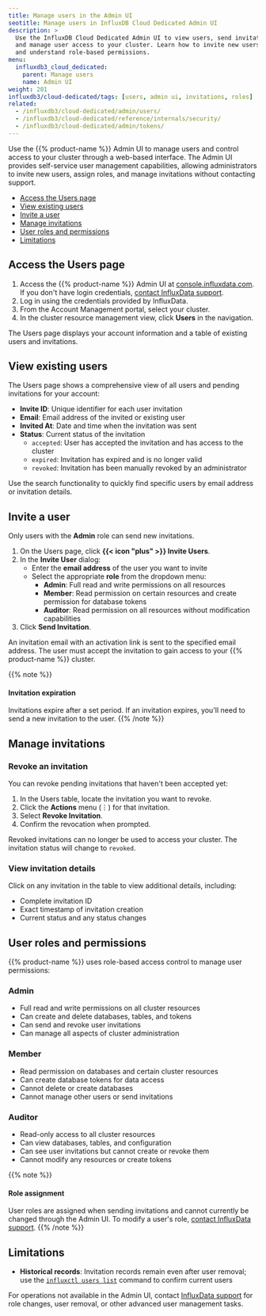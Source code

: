 ```yaml
---
title: Manage users in the Admin UI
seotitle: Manage users in InfluxDB Cloud Dedicated Admin UI
description: >
  Use the InfluxDB Cloud Dedicated Admin UI to view users, send invitations, assign roles, 
  and manage user access to your cluster. Learn how to invite new users, revoke invitations, 
  and understand role-based permissions.
menu:
  influxdb3_cloud_dedicated:
    parent: Manage users
    name: Admin UI
weight: 201
influxdb3/cloud-dedicated/tags: [users, admin ui, invitations, roles]
related:
  - /influxdb3/cloud-dedicated/admin/users/
  - /influxdb3/cloud-dedicated/reference/internals/security/
  - /influxdb3/cloud-dedicated/admin/tokens/
---
```


Use the {{% product-name %}} Admin UI to manage users and control access to your cluster through a web-based interface. The Admin UI provides self-service user management capabilities, allowing administrators to invite new users, assign roles, and manage invitations without contacting support.

- [Access the Users page](#access-the-users-page)
- [View existing users](#view-existing-users)
- [Invite a user](#invite-a-user)
- [Manage invitations](#manage-invitations)
- [User roles and permissions](#user-roles-and-permissions)
- [Limitations](#limitations)

## Access the Users page

1. Access the {{% product-name %}} Admin UI at [console.influxdata.com](https://console.influxdata.com).
   If you don't have login credentials, [contact InfluxData support](https://support.influxdata.com).
2. Log in using the credentials provided by InfluxData.
3. From the Account Management portal, select your cluster.
4. In the cluster resource management view, click **Users** in the navigation.

The Users page displays your account information and a table of existing users and invitations.

## View existing users

The Users page shows a comprehensive view of all users and pending invitations for your account:

- **Invite ID**: Unique identifier for each user invitation
- **Email**: Email address of the invited or existing user  
- **Invited At**: Date and time when the invitation was sent
- **Status**: Current status of the invitation
  - `accepted`: User has accepted the invitation and has access to the cluster
  - `expired`: Invitation has expired and is no longer valid
  - `revoked`: Invitation has been manually revoked by an administrator

Use the search functionality to quickly find specific users by email address or invitation details.

## Invite a user

Only users with the **Admin** role can send new invitations.

1. On the Users page, click **{{< icon "plus" >}} Invite Users**.
2. In the **Invite User** dialog:
   - Enter the **email address** of the user you want to invite
   - Select the appropriate **role** from the dropdown menu:
     - **Admin**: Full read and write permissions on all resources
     - **Member**: Read permission on certain resources and create permission for database tokens
     - **Auditor**: Read permission on all resources without modification capabilities
3. Click **Send Invitation**.

An invitation email with an activation link is sent to the specified email address. The user must accept the invitation to gain access to your {{% product-name %}} cluster.

{{% note %}}
#### Invitation expiration
Invitations expire after a set period. If an invitation expires, you'll need to send a new invitation to the user.
{{% /note %}}

## Manage invitations

### Revoke an invitation

You can revoke pending invitations that haven't been accepted yet:

1. In the Users table, locate the invitation you want to revoke.
2. Click the **Actions** menu (⋮) for that invitation.
3. Select **Revoke Invitation**.
4. Confirm the revocation when prompted.

Revoked invitations can no longer be used to access your cluster. The invitation status will change to `revoked`.

### View invitation details

Click on any invitation in the table to view additional details, including:
- Complete invitation ID
- Exact timestamp of invitation creation
- Current status and any status changes

## User roles and permissions

{{% product-name %}} uses role-based access control to manage user permissions:

### Admin
- Full read and write permissions on all cluster resources
- Can create and delete databases, tables, and tokens
- Can send and revoke user invitations
- Can manage all aspects of cluster administration

### Member  
- Read permission on databases and certain cluster resources
- Can create database tokens for data access
- Cannot delete or create databases
- Cannot manage other users or send invitations

### Auditor
- Read-only access to all cluster resources
- Can view databases, tables, and configuration
- Can see user invitations but cannot create or revoke them
- Cannot modify any resources or create tokens

{{% note %}}
#### Role assignment
User roles are assigned when sending invitations and cannot currently be changed through the Admin UI. To modify a user's role, [contact InfluxData support](https://support.influxdata.com).
{{% /note %}}

## Limitations

- **Historical records**: Invitation records remain even after user removal; use the [`influxctl users list`](https://docs.influxdata.com/influxdb3/cloud-dedicated/reference/influxctl/#list-users) command to confirm current users

For operations not available in the Admin UI, contact [InfluxData support](https://support.influxdata.com) for role changes, user removal, or other advanced user management tasks.
